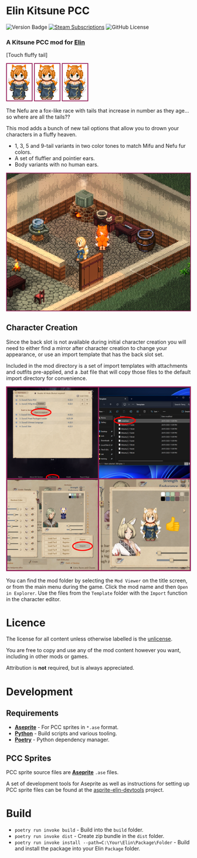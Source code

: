 # Elin Kitsune PCC

![Version Badge](https://img.shields.io/github/v/release/n15g/elin-kitsune-pcc)
[![Steam Subscriptions](https://img.shields.io/steam/subscriptions/TODO)](https://steamcommunity.com/sharedfiles/filedetails/?id=TODO)
![GitHub License](https://img.shields.io/github/license/n15g/elin-kitsune-pcc)

### A Kitsune PCC mod for [Elin](https://store.steampowered.com/app/2135150/Elin/)

[Touch fluffy tail]

![3 Tails](site/showcase-3.gif)
![5 Tails](site/showcase-5.gif)
![9 Tails](site/showcase-9.gif)

The Nefu are a fox-like race with tails that increase in number as they age... so where are all the tails??

This mod adds a bunch of new tail options that allow you to drown your characters in a fluffy heaven.

* 1, 3, 5 and 9-tail variants in two color tones to match Mifu and Nefu fur colors.
* A set of fluffier and pointier ears.
* Body variants with no human ears.

![Screenshot](site/ss1.png)

## Character Creation

Since the back slot is not available during initial character creation you will need to either find a mirror after
character creation to change your appearance, or use an import template that has the back slot set.

Included in the mod directory is a set of import templates with attachments and outfits pre-applied, and a .bat file
that will copy those files to the default import directory for convenience.

![Character Import](site/character-import.png)

You can find the mod folder by selecting the `Mod Viewer` on the title screen, or from the main menu during the game.
Click the mod name and then `Open in Explorer`.
Use the files from the `Template` folder with the `Import` function in the character editor.

# Licence

The license for all content unless otherwise labelled is the [unlicense](LICENSE).

You are free to copy and use any of the mod content however you want, including in other mods or games.

Attribution is **not** required, but is always appreciated.

# Development

## Requirements

* **[Aseprite](https://www.aseprite.org/)** - For PCC sprites in `*.ase` format.
* **[Python](https://wiki.python.org/moin/BeginnersGuide/Download)** - Build scripts and various tooling.
* **[Poetry](https://python-poetry.org/docs/#installation)** - Python dependency manager.

## PCC Sprites

PCC sprite source files are **[Aseprite](https://www.aseprite.org/)** `.ase` files.

A set of development tools for Aseprite as well as instructions for setting up PCC sprite files can be found at
the [asprite-elin-devtools](https://github.com/n15g/aseprite-elin-devtools) project.

# Build

* ```poetry run invoke build``` - Build into the `build` folder.
* ```poetry run invoke dist``` - Create zip bundle in the `dist` folder.
* ```poetry run invoke install --path=C:\Your\Elin\Package\Folder``` - Build and install the package into your Elin
  `Package` folder.

